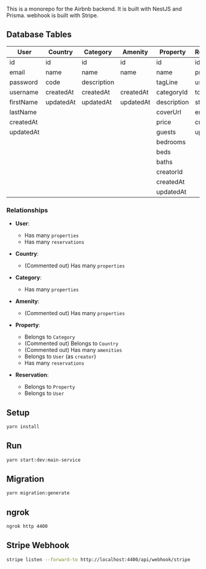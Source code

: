 This is a monorepo for the Airbnb backend. It is built with NestJS and Prisma. webhook is built with Stripe.
## Database Tables

| **User**       | **Country**   | **Category**  | **Amenity**   | **Property**  | **Reservation** |
|----------------|---------------|---------------|---------------|---------------|-----------------|
| id             | id            | id            | id            | id            | id              |
| email          | name          | name          | name          | name          | propertyId      |
| password       | code          | description   |               | tagLine       | userId          |
| username       | createdAt     | createdAt     | createdAt     | categoryId    | totalPrice      |
| firstName      | updatedAt     | updatedAt     | updatedAt     | description   | startDate       |
| lastName       |               |               |               | coverUrl      | endDate         |
| createdAt      |               |               |               | price         | createdAt       |
| updatedAt      |               |               |               | guests        | updatedAt       |
|                |               |               |               | bedrooms      |                 |
|                |               |               |               | beds          |                 |
|                |               |               |               | baths         |                 |
|                |               |               |               | creatorId     |                 |
|                |               |               |               | createdAt     |                 |
|                |               |               |               | updatedAt     |                 |

### Relationships

- **User**: 
  - Has many `properties`
  - Has many `reservations`

- **Country**: 
  - (Commented out) Has many `properties`

- **Category**: 
  - Has many `properties`

- **Amenity**: 
  - (Commented out) Has many `properties`

- **Property**: 
  - Belongs to `Category`
  - (Commented out) Belongs to `Country`
  - (Commented out) Has many `amenities`
  - Belongs to `User` (as `creator`)
  - Has many `reservations`

- **Reservation**: 
  - Belongs to `Property`
  - Belongs to `User`

## Setup

```bash
yarn install
```

## Run

```bash
yarn start:dev:main-service
```

## Migration

```bash
yarn migration:generate
```

## ngrok

```bash
ngrok http 4400
```

## Stripe Webhook

```bash
stripe listen --forward-to http://localhost:4400/api/webhook/stripe
```
